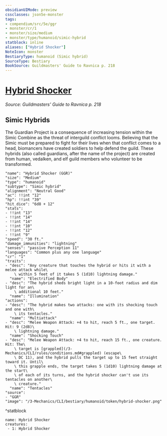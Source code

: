 ```yaml
---
obsidianUIMode: preview
cssclasses: json5e-monster
tags:
- compendium/src/5e/ggr
- monster/cr/1
- monster/size/medium
- monster/type/humanoid/simic-hybrid
statblock: inline
aliases: ["Hybrid Shocker"]
NoteIcon: monster
BestiaryType: humanoid (Simic hybrid)
SourceType: Bestiary
BookSource: Guildmasters' Guide to Ravnica p. 218
---
```

# [Hybrid Shocker](3-Mechanics\CLI\bestiary\humanoid/hybrid-shocker-ggr.md)
*Source: Guildmasters' Guide to Ravnica p. 218*  

## Simic Hybrids

The Guardian Project is a consequence of increasing tension within the Simic Combine as the threat of interguild conflict looms. Believing that the Simic must be prepared to fight for their lives when that conflict comes to a head, biomancers have created soldiers to help defend the guild. These hybrids (also called guardians, after the name of the project) are created from human, vedalken, and elf guild members who volunteer to be transformed.

```statblock
"name": "Hybrid Shocker (GGR)"
"size": "Medium"
"type": "humanoid"
"subtype": "Simic hybrid"
"alignment": "Neutral Good"
"ac": !!int "12"
"hp": !!int "39"
"hit_dice": "6d8 + 12"
"stats":
- !!int "13"
- !!int "14"
- !!int "14"
- !!int "10"
- !!int "12"
- !!int "9"
"speed": "30 ft."
"damage_immunities": "lightning"
"senses": "passive Perception 11"
"languages": "Common plus any one language"
"cr": "1"
"traits":
- "desc": "Any creature that touches the hybrid or hits it with a melee attack while\
    \ within 5 feet of it takes 5 (1d10) lightning damage."
  "name": "Electrified Body"
- "desc": "The hybrid sheds bright light in a 10-foot radius and dim light for an\
    \ additional 10 feet."
  "name": "Illumination"
"actions":
- "desc": "The hybrid makes two attacks: one with its shocking touch and one with\
    \ its tentacles."
  "name": "Multiattack"
- "desc": "Melee Weapon Attack: +4 to hit, reach 5 ft., one target. Hit: 9 (2d8)\
    \ lightning damage."
  "name": "Shocking Touch"
- "desc": "Melee Weapon Attack: +4 to hit, reach 15 ft., one creature. Hit: The\
    \ target is [grappled](/3-Mechanics/CLI/rules/conditions.md#grappled) (escape\
    \ DC 11), and the hybrid pulls the target up to 15 feet straight toward it. Until\
    \ this grapple ends, the target takes 5 (1d10) lightning damage at the start\
    \ of each of its turns, and the hybrid shocker can't use its tentacles on another\
    \ creature."
  "name": "Tentacles"
"source":
- "GGR"
"image": "/3-Mechanics/CLI/bestiary/humanoid/token/hybrid-shocker.png"
```
^statblock

```encounter-table
name: Hybrid Shocker
creatures:
 - 1: Hybrid Shocker
```